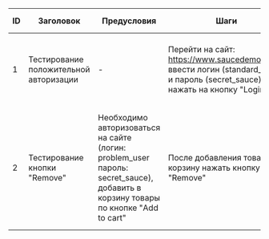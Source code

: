 | ID | Заголовок | Предусловия | Шаги | Ожидаемый результат | Реальный результат | Постусловия | Статус |
| - | - | - | - | - | - | - | - |
| 1 | Тестирование положительной авторизации | - |Перейти на сайт: https://www.saucedemo.com/, ввести логин (standard_user) и пароль (secret_sauce), нажать на кнопку "Login"|После ввода логина и пароля откроется следующая страница|После авторизации пользователю стала доступна следующая страница|- | pass |
| 2 | Тестирование кнопки "Remove" | Необходимо авторизоваться на сайте (логин: problem_user пароль: secret_sauce), добавить в корзину товары по кнопке "Add to cart"|После добавления товара в корзину нажать кнопку "Remove"|Товар должен исчезнуть из корзины, а кнопка должна сменить цвет на черный и поменять надпись на "Add to cart"|После добавления товара в корзину он не убирается и кнопка не меняет надпись и цвет обратно, когда хочешь удалить товар из корзины  |- | fail |